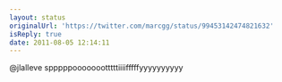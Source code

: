 ```yaml
---
layout: status
originalUrl: 'https://twitter.com/marcgg/status/99453142474821632'
isReply: true
date: 2011-08-05 12:14:11
---
```


@jlalleve spppppoooooootttttiiiifffffyyyyyyyyyy
